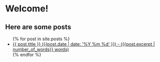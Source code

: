# Welcome!

## Here are some posts

<ul>
  {% for post in site.posts  %}
    <li>
      <a href="{{ post.url }}">{{ post.title }} ({{post.date | date: '%Y %m %d' }}) - ({{post.excerpt | number_of_words}} words)</a>
    </li>
  {% endfor %}
</ul>